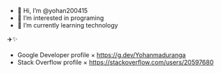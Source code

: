 - 👋 Hi, I’m @yohan200415
- 👀 I’m interested in programing
- 🌱 I’m currently learning technology
  
✈️✨


- Google Developer profile
  × https://g.dev/Yohanmaduranga
- Stack Overflow profile
  × https://stackoverflow.com/users/20597680

<!---
yohan200415/yohan200415 is a ✨ special ✨ repository because its `README.md` (this file) appears on your GitHub profile.
You can click the Preview link to take a look at your changes.
--->
